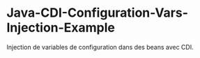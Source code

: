 # Java-CDI-Configuration-Vars-Injection-Example

Injection de variables de configuration dans des beans avec CDI.
